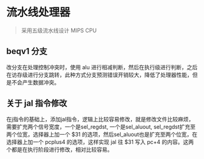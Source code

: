 # 流水线处理器

> 采用五级流水线设计 MIPS CPU

## beqv1 分支
改分支在处理控制冲突时，使用 alu 进行相减判断，然后在执行级进行判断，之后在访存级进行分支跳转，此种方式分支预测错误开销较大，降低了处理器性能，但是不会产生数据冲突。

## 关于 jal 指令修改
在j指令的基础上，添加jal指令，逻辑上比较容易修改，就是修改文件比较麻烦，需要扩充两个信号宽度，一个是sel_regdst, 一个是sel_aluout, sel_regdst扩充至两个位宽，选择器上加一个 $31 的选项，然后sel_aluout也是扩充至两个位宽，在选择器上加一个 pcplus4 的选项，这样实现 jal 往 $31 写入 pc+4 的内容。这两个都是在执行阶段进行修改，相对比较容易。

